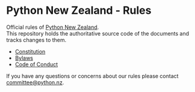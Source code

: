# Python New Zealand - Rules

Official rules of [Python New Zealand](https://python.nz).<br> This repository holds the
authoritative source code of the documents and tracks changes to them.

- [Constitution](constitution/README.md)
- [Bylaws](bylaws/README.md)
- [Code of Conduct](code-of-conduct/code-of-conduct.md)

If you have any questions or concerns about our rules please contact
[committee@python.nz](mailto:committee@python.nz).
